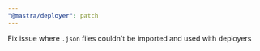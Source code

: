 ```yaml
---
"@mastra/deployer": patch
---
```


Fix issue where `.json` files couldn't be imported and used with deployers

